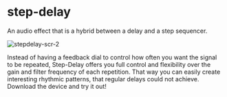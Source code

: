 # step-delay
An audio effect that is a hybrid between a delay and a step sequencer.

![stepdelay-scr-2](https://github.com/user-attachments/assets/4f2501b7-f7c4-4b59-bba2-0028fca923c1)

Instead of having a feedback dial to control how often you want the signal to be repeated, Step-Delay offers you full control and flexibility over the gain and filter frequency of each repetition.
That way you can easily create interesting rhythmic patterns, that regular delays could not achieve.
Download the device and try it out!
